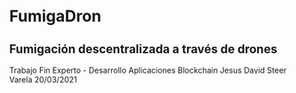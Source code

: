 # FumigaDron 
## Fumigación descentralizada a través de drones
Trabajo Fin Experto - Desarrollo Aplicaciones Blockchain
Jesus David Steer Varela 20/03/2021
